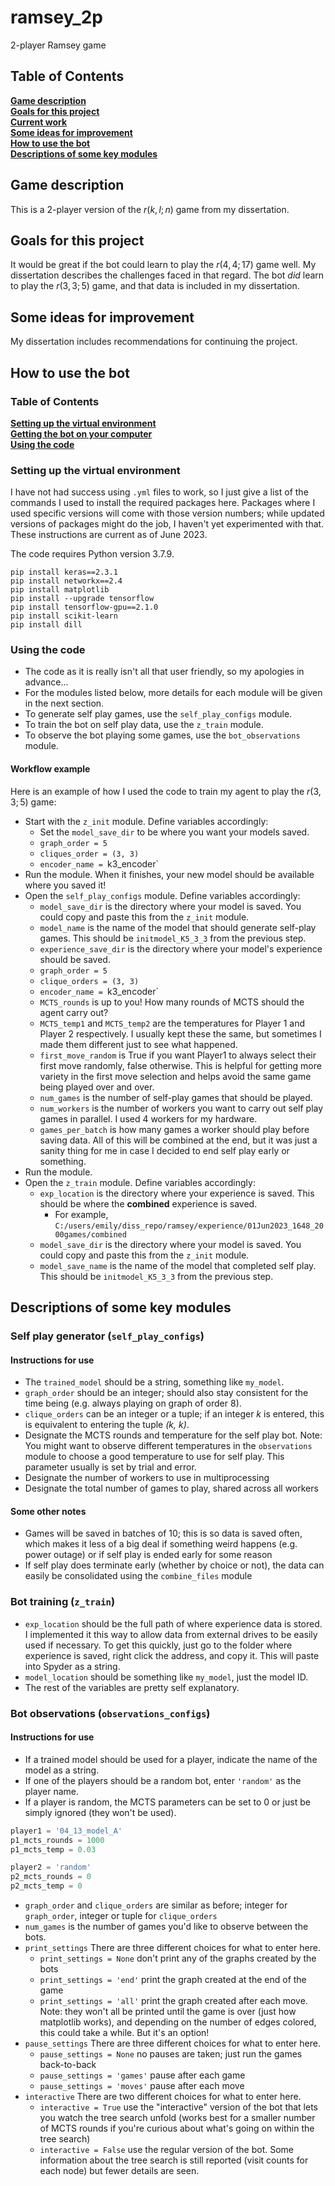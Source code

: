# ramsey_2p
2-player Ramsey game

## Table of Contents
**[Game description](#game-description)**<br>
**[Goals for this project](#goals-for-this-project)**<br>
**[Current work](#current-work)**<br>
**[Some ideas for improvement](#some-ideas-for-improvement)**<br>
**[How to use the bot](#how-to-use-the-bot)**<br>
**[Descriptions of some key modules](#descriptions-of-some-key-modules)**<br>

## Game description
This is a 2-player version of the $r(k, l; n)$ game from my dissertation. 

## Goals for this project
It would be great if the bot could learn to play the $r(4, 4; 17)$ game well. My dissertation describes the challenges faced in that regard. The bot *did* learn to play the $r(3, 3; 5)$ game, and that data is included in my dissertation.

## Some ideas for improvement
My dissertation includes recommendations for continuing the project.

## How to use the bot
### Table of Contents
**[Setting up the virtual environment](#setting-up-the-virtual-environment)**<br>
**[Getting the bot on your computer](#getting-the-bot-on-your-computer)**<br>
**[Using the code](#using-the-code)**<br>

### Setting up the virtual environment
I have not had success using `.yml` files to work, so I just give a list of the commands I used to install the required packages here. Packages where I used specific versions will come with those version numbers; while updated versions of packages might do the job, I haven't yet experimented with that. These instructions are current as of June 2023.

The code requires Python version 3.7.9.

```
pip install keras==2.3.1
pip install networkx==2.4
pip install matplotlib
pip install --upgrade tensorflow
pip install tensorflow-gpu==2.1.0
pip install scikit-learn
pip install dill
```
  
### Using the code
- The code as it is really isn't all that user friendly, so my apologies in advance...
- For the modules listed below, more details for each module will be given in the next section.
- To generate self play games, use the `self_play_configs` module.
- To train the bot on self play data, use the `z_train` module.
- To observe the bot playing some games, use the `bot_observations` module.

#### Workflow example
Here is an example of how I used the code to train my agent to play the $r(3, 3; 5)$ game:
- Start with the `z_init` module. Define variables accordingly:
    - Set the `model_save_dir` to be where you want your models saved.
    - `graph_order = 5`
    - `cliques_order = (3, 3)`
    - `encoder_name = `k3_encoder`
- Run the module. When it finishes, your new model should be available where you saved it!
- Open the `self_play_configs` module. Define variables accordingly:
    - `model_save_dir` is the directory where your model is saved. You could copy and paste this from the `z_init` module.
    - `model_name` is the name of the model that should generate self-play games. This should be `initmodel_K5_3_3` from the previous step.
    - `experience_save_dir` is the directory where your model's experience should be saved.
     - `graph_order = 5`
    - `clique_orders = (3, 3)`
    - `encoder_name = `k3_encoder`
    - `MCTS_rounds` is up to you! How many rounds of MCTS should the agent carry out?
    - `MCTS_temp1` and `MCTS_temp2` are the temperatures for Player 1 and Player 2 respectively. I usually kept these the same, but sometimes I made them different just to see what happened.
    - `first_move_random` is True if you want Player1 to always select their first move randomly, false otherwise. This is helpful for getting more variety in the first move selection and helps avoid the same game being played over and over. 
    - `num_games` is the number of self-play games that should be played.
    - `num_workers` is the number of workers you want to carry out self play games in parallel. I used 4 workers for my hardware.
    - `games_per_batch` is how many games a worker should play before saving data. All of this will be combined at the end, but it was just a sanity thing for me in case I decided to end self play early or something.
- Run the module.
- Open the `z_train` module. Define variables accordingly:
    - `exp_location` is the directory where your experience is saved. This should be where the **combined** experience is saved.
         - For example, `C:/users/emily/diss_repo/ramsey/experience/01Jun2023_1648_2000games/combined` 
    - `model_save_dir` is the directory where your model is saved. You could copy and paste this from the `z_init` module.
    - `model_save_name` is the name of the model that completed self play. This should be `initmodel_K5_3_3` from the previous step.


## Descriptions of some key modules
### Self play generator (`self_play_configs`)
#### Instructions for use
- The `trained_model` should be a string, something like `my_model`.
- `graph_order` should be an integer; should also stay consistent for the time being (e.g. always playing on graph of order 8).
- `clique_orders` can be an integer or a tuple; if an integer *k* is entered, this is equivalent to entering the tuple *(k, k)*.
- Designate the MCTS rounds and temperature for the self play bot. Note: You might want to observe different temperatures in the `observations` module to choose a good temperature to use for self play. This parameter usually is set by trial and error.
- Designate the number of workers to use in multiprocessing
- Designate the total number of games to play, shared across all workers
#### Some other notes
- Games will be saved in batches of 10; this is so data is saved often, which makes it less of a big deal if something weird happens (e.g. power outage) or if self play is ended early for some reason
- If self play does terminate early (whether by choice or not), the data can easily be consolidated using the `combine_files` module
### Bot training (`z_train`)
- `exp_location` should be the full path of where experience data is stored. I implemented it this way to allow data from external drives to be easily used if necessary. To get this quickly, just go to the folder where experience is saved, right click the address, and copy it. This will paste into Spyder as a string. 
- `model_location` should be something like `my_model`, just the model ID.
- The rest of the variables are pretty self explanatory.

### Bot observations (`observations_configs`)
#### Instructions for use
- If a trained model should be used for a player, indicate the name of the model as a string.
- If one of the players should be a random bot, enter `'random'` as the player name.
- If a player is random, the MCTS parameters can be set to 0 or just be simply ignored (they won't be used).
```python
player1 = '04_13_model_A'
p1_mcts_rounds = 1000
p1_mcts_temp = 0.03

player2 = 'random'
p2_mcts_rounds = 0
p2_mcts_temp = 0
```
- `graph_order` and `clique_orders` are similar as before; integer for `graph_order`, integer or tuple for `clique_orders`
- `num_games` is the number of games you'd like to observe between the bots.
- `print_settings` There are three different choices for what to enter here.
  - `print_settings = None` don't print any of the graphs created by the bots
  - `print_settings = 'end'` print the graph created at the end of the game
  - `print_settings = 'all'` print the graph created after each move. Note: they won't all be printed until the game is over (just how matplotlib works), and depending on the number of edges colored, this could take a while. But it's an option!
- `pause_settings` There are three different choices for what to enter here.
  -  `pause_settings = None` no pauses are taken; just run the games back-to-back
  -  `pause_settings = 'games'` pause after each game
  -  `pause_settings = 'moves'` pause after each move
- `interactive` There are two different choices for what to enter here.
  - `interactive = True` use the "interactive" version of the bot that lets you watch the tree search unfold (works best for a smaller number of MCTS rounds if you're curious about what's going on within the tree search)
  - `interactive = False` use the regular version of the bot. Some information about the tree search is still reported (visit counts for each node) but fewer details are seen.


